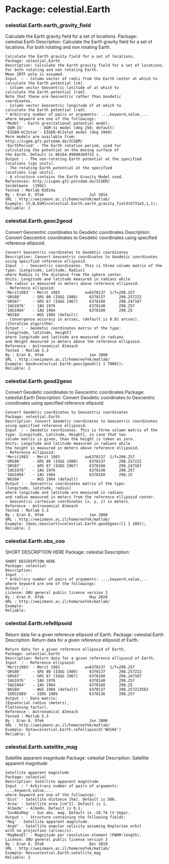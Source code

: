# Package: celestial.Earth


### celestial.Earth.earth_gravity_field

Calculate the Earth gravity field for a set of locations. Package: celestial.Earth Description: Calculate the Earth gravity field for a set of locations. For both rotating and non rotating Earth.


    
    Calculate the Earth gravity field for a set of locations.  
    Package: celestial.Earth  
    Description: Calculate the Earth gravity field for a set of locations.  
    For both rotating and non rotating Earth.  
    Mean IRTF pole is assumed.  
    Input  : - Column vector of radii from the Earth center at which to  
    calculate the Earth potential [cm].  
    - Column vector Geocentric latitude of at which to  
    calculate the Earth potential [rad].  
    Note that these are Geocentric rather than Geodetic  
    coordinates.  
    - Column vector Geocentric longitude of at which to  
    calculate the Earth potential [rad].  
    * Arbitrary number of pairs or arguments: ...,keyword,value,...  
    where keyword are one of the followings:  
    'Model' - Earth gravitational potential model:  
    'DGM-1S'       - DGM-1s model (deg 250; default)  
    'EIGEN-6C3stat'- EIGEN-6C3stat model (deg 1949)  
    More models are available from:  
    http://icgem.gfz-potsdam.de/ICGEM/  
    'EarthPeriod' - The Earth rotation period, used for  
    calculating the potential on the moving surface of  
    the Earth. Default is 86164.09890369732 s.  
    Output : - The non-rotating Earth potential at the specified  
    locations [cgs units].  
    - The rotating Earth potential at the specified  
    locations [cgs units].  
    - A structure contains the Earth Gravity Model used.  
    References: http://icgem.gfz-potsdam.de/ICGEM/  
    Seidelmann  (1992)  
    Tested : Matlab R2014a  
    By : Eran O. Ofek                    Jul 2014  
    URL : http://weizmann.ac.il/home/eofek/matlab/  
    Example: [V,W,EGM]=celestial.Earth.earth_gravity_field(6731e5,1,1);  
    Reliable: 2  
      
      
### celestial.Earth.geoc2geod

Convert Geocentric coordinates to Geodetic coordinates Description: Convert Geocentric coordinates to Geodetic coordinates using specified reference ellipsoid.


    
    Convert Geocentric coordinates to Geodetic coordinates  
    Description: Convert Geocentric coordinates to Geodetic coordinates  
    using specified reference ellipsoid.  
    Input  : - Geocentric coordinates. This is three column matrix of the  
    type: [Longitude, Latitude, Radius]  
    where Radius is the distance from the sphere center.  
    Units: Longitude and latitude measured in radians while  
    the radius is measured in meters above reference ellipsoid.  
    - Reference ellipsoid:  
    'Merit1983' - Merit 1983           a=6378137  1/f=298.257  
    'GRS80'     - GRS 80 (IUGG 1980)     6378137      298.257222  
    'GRS67'     - GRS 67 (IUGG 1967)     6378160      298.247167  
    'IAU1976'   - IAU 1976               6378140      298.257  
    'IAU1964'   - IAU 1964               6378160      298.25  
    'WGS84'     - WGS 1984 (default)  
    - Convergence accuracy in arcsec, (default is 0.01 arcsec).  
    (Iterative algorithm).  
    Output : - Geodetic coordinates matrix of the type:  
    [longitude, latitude, Height]  
    where longitude and latitude are measured in radians  
    and Height measured in meters above the reference ellipsoid.  
    Reference : Astronomical Almnach  
    Tested : Matlab 5.3  
    By : Eran O. Ofek                    Jan 2000  
    URL : http://weizmann.ac.il/home/eofek/matlab/  
    Example: Geod=celestial.Earth.geoc2geod([1 1 7000]);  
    Reliable: 2  
      
### celestial.Earth.geod2geoc

Convert Geodetic coordinates to Geocentric coordinates Package: celestial.Earth Description: Convert Geodetic coordinates to Geocentric coordinates using specified reference ellipsoid.


    
    Convert Geodetic coordinates to Geocentric coordinates  
    Package: celestial.Earth  
    Description: Convert Geodetic coordinates to Geocentric coordinates  
    using specified reference ellipsoid.  
    Input  : - Geodetic coordinates. This is three column matrix of the  
    type: [Longitude, Latitude, Height], in case that two  
    column matrix is given, than the height is taken as zero.  
    Units: Longitude and latitude measured in radians while  
    the height is measured in meters above reference ellipsoid.  
    - Reference ellipsoid:  
    'Merit1983' - Merit 1983           a=6378137  1/f=298.257  
    'GRS80'     - GRS 80 (IUGG 1980)     6378137      298.257222  
    'GRS67'     - GRS 67 (IUGG 1967)     6378160      298.247167  
    'IAU1976'   - IAU 1976               6378140      298.257  
    'IAU1964'   - IAU 1964               6378160      298.25  
    'WGS84'     - WGS 1984 (default)  
    Output : - Geocentric coordinates matrix of the type:  
    [longitude, latitude, radius]  
    where longitude and latitude are measured in radians  
    and radius measured in meters from the reference ellipsoid center.  
    - Geocentric cartesian coordinates [x, y, z] in meters.  
    Reference : Astronomical Almnach  
    Tested : Matlab 5.3  
    By : Eran O. Ofek                    Jan 2000  
    URL : http://weizmann.ac.il/home/eofek/matlab/  
    Example: [Geoc,GeocCart]=celestial.Earth.geod2geoc([1 1 100]);  
    Reliable: 2  
      
### celestial.Earth.obs_coo

SHORT DESCRIPTION HERE Package: celestial Description:


    
    SHORT DESCRIPTION HERE  
    Package: celestial  
    Description:  
    Input  : -  
    * Arbitrary number of pairs of arguments: ...,keyword,value,...  
    where keyword are one of the followings:  
    Output : -  
    License: GNU general public license version 3  
    By : Eran O. Ofek                    May 2020  
    URL : http://weizmann.ac.il/home/eofek/matlab/  
    Example:  
    Reliable:  
      
      
### celestial.Earth.refellipsoid

Return data for a given reference ellipsoid of Earth. Package: celestial.Earth Description: Return data for a given reference ellipsoid of Earth.


    
    Return data for a given reference ellipsoid of Earth.  
    Package: celestial.Earth  
    Description: Return data for a given reference ellipsoid of Earth.  
    Input  : - Reference ellipsoid:  
    'Merit1983' - Merit 1983           a=6378137  1/f=298.257  
    'GRS80'     - GRS 80 (IUGG 1980)     6378137      298.257222  
    'GRS67'     - GRS 67 (IUGG 1967)     6378160      298.247167  
    'IAU1976'   - IAU 1976               6378140      298.257  
    'IAU1964'   - IAU 1964               6378160      298.25  
    'WGS84'     - WGS 1984 (default)     6378137      298.257223563  
    'IERS1989'  - IERS 1989              6378136      298.257  
    Output : - Data matrix:  
    [Equatorial radius (meters),  
    Flattening factor].  
    Reference : Astronomical Almnach  
    Tested : Matlab 5.3  
    By : Eran O. Ofek                    Jun 2000  
    URL : http://weizmann.ac.il/home/eofek/matlab/  
    Example: Data=celestial.Earth.refellipsoid('WGS84')  
    Reliable: 2  
      
      
### celestial.Earth.satellite_mag

Satellite apparent magnitude Package: celestial Description: Satellite apparent magnitude


    
    Satellite apparent magnitude  
    Package: celestial  
    Description: Satellite apparent magnitude  
    Input  : * Arbitrary number of pairs of arguments: ...,keyword,value,...  
    where keyword are one of the followings:  
    'Dist' - Satellite distance [km]. Default is 500.  
    'Area' - Satellite area [cm^2]. Default is 1.  
    'Albedo' - Albedo. Default is 0.1.  
    'SunAbsMag' - Sun abs. mag. Default is -26.74 (V Vega).  
    Output : - Structure containing the following fields:  
    'Mag' - Satellite apparent magnitude.  
    'AngV' - Satellite angular velicity assuming Keplerian orbit  
    with no projection [arcsec/s].  
    'MagResEl' - Magnitude per resolution element (FWHM-length).  
    License: GNU general public license version 3  
    By : Eran O. Ofek                    Dec 2019  
    URL : http://weizmann.ac.il/home/eofek/matlab/  
    Example: Res=celestial.Earth.satellite_mag  
    Reliable: 2  
      
      
